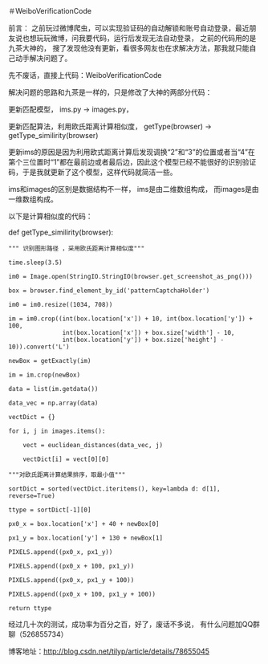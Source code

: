＃WeiboVerificationCode

前言：
之前玩过微博爬虫，可以实现验证码的自动解锁和账号自动登录，最近朋友说也想玩玩微博，问我要代码，运行后发现无法自动登录， 之前的代码用的是九茶大神的， 搜了发现他没有更新，看很多网友也在求解决方法，那我就只能自己动手解决问题了。

先不废话，直接上代码：WeiboVerificationCode

解决问题的思路和九茶是一样的，只是修改了大神的两部分代码：

更新匹配模型， ims.py -> images.py，

更新匹配算法，利用欧氏距离计算相似度， getType(browser) -> getType_similirity(browser)

更新ims的原因是因为利用欧式距离计算后发现调换“2”和“3”的位置或者当“4”在第个三位置时“1”都在最前边或者最后边，因此这个模型已经不能很好的识别验证码，于是我就更新了这个模型，这样代码就简洁一些。

ims和images的区别是数据结构不一样， ims是由二维数组构成， 而images是由一维数组构成。

以下是计算相似度的代码：

def getType_similirity(browser):

    """ 识别图形路径 ，采用欧氏距离计算相似度"""

    time.sleep(3.5)

    im0 = Image.open(StringIO.StringIO(browser.get_screenshot_as_png()))

    box = browser.find_element_by_id('patternCaptchaHolder')

    im0 = im0.resize((1034, 708))

    im = im0.crop((int(box.location['x']) + 10, int(box.location['y']) + 100,
                   int(box.location['x']) + box.size['width'] - 10,
                   int(box.location['y']) + box.size['height'] - 10)).convert('L')

    newBox = getExactly(im)

    im = im.crop(newBox)

    data = list(im.getdata())

    data_vec = np.array(data)

    vectDict = {}

    for i, j in images.items():

        vect = euclidean_distances(data_vec, j)

        vectDict[i] = vect[0][0]

    """对欧氏距离计算结果排序，取最小值"""

    sortDict = sorted(vectDict.iteritems(), key=lambda d: d[1], reverse=True)

    ttype = sortDict[-1][0]

    px0_x = box.location['x'] + 40 + newBox[0]

    px1_y = box.location['y'] + 130 + newBox[1]

    PIXELS.append((px0_x, px1_y))

    PIXELS.append((px0_x + 100, px1_y))

    PIXELS.append((px0_x, px1_y + 100))

    PIXELS.append((px0_x + 100, px1_y + 100))

    return ttype


经过几十次的测试，成功率为百分之百，好了，废话不多说， 有什么问题加QQ群聊（526855734）

博客地址：http://blog.csdn.net/tilyp/article/details/78655045

